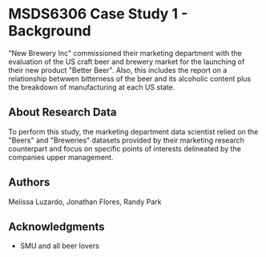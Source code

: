 # MSDS6306 Case Study 1 - Background

"New Brewery Inc" commissioned their marketing department with the evaluation of the US craft beer and brewery market for the launching of their new product "Better Beer".  Also, this includes the report on a relationship betwwen bitterness of the beer and its alcoholic content plus the breakdown of manufacturing at each US state.



## About Research Data

To perform this study, the marketing department data scientist relied on the "Beers" and "Breweries" datasets provided by their marketing research counterpart and focus on specific points of interests delineated by the companies upper management. 


## Authors

Melissa Luzardo, Jonathan Flores, Randy Park


## Acknowledgments

* SMU and all beer lovers
